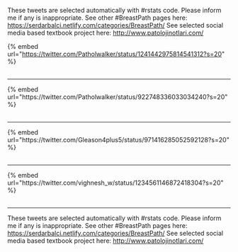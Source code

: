 

These tweets are selected automatically with #rstats code. Please inform me if any is inappropriate.
See other #BreastPath pages here: https://serdarbalci.netlify.com/categories/BreastPath/ 
See selected social media based textbook project here: http://www.patolojinotlari.com/

{% embed url="https://twitter.com/Patholwalker/status/1241442975814541312?s=20" %}<br>
<br>
<hr>
{% embed url="https://twitter.com/Patholwalker/status/922748336033034240?s=20" %}<br>
<br>
<hr>
{% embed url="https://twitter.com/Gleason4plus5/status/971416285052592128?s=20" %}<br>
<br>
<hr>
{% embed url="https://twitter.com/vighnesh_w/status/1234561146872418304?s=20" %}<br>
<br>
<hr>


These tweets are selected automatically with #rstats code. Please inform me if any is inappropriate.
See other #BreastPath pages here: https://serdarbalci.netlify.com/categories/BreastPath/ 
See selected social media based textbook project here: http://www.patolojinotlari.com/
